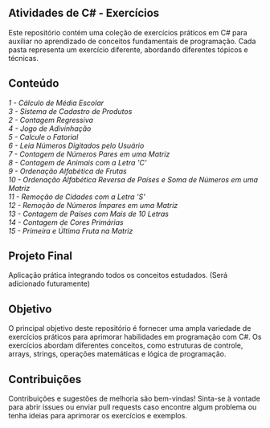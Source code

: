 ## Atividades de C# - Exercícios
Este repositório contém uma coleção de exercícios práticos em C# para auxiliar no aprendizado de conceitos fundamentais de programação. Cada pasta representa um exercício diferente, abordando diferentes tópicos e técnicas.

## Conteúdo
*1 - Cálculo de Média Escolar*<br />
*3 - Sistema de Cadastro de Produtos*<br />
*2 - Contagem Regressiva*<br />
*4 - Jogo de Adivinhação*<br />
*5 - Calcule o Fatorial*<br />
*6 - Leia Números Digitados pelo Usuário*<br />
*7 - Contagem de Números Pares em uma Matriz*<br />
*8 - Contagem de Animais com a Letra 'C'*<br />
*9 - Ordenação Alfabética de Frutas*<br />
*10 - Ordenação Alfabética Reversa de Países e Soma de Números em uma Matriz*<br />
*11 - Remoção de Cidades com a Letra 'S'*<br />
*12 - Remoção de Números Ímpares em uma Matriz*<br />
*13 - Contagem de Países com Mais de 10 Letras*<br />
*14 - Contagem de Cores Primárias*<br />
*15 - Primeira e Última Fruta na Matriz*<br />

## Projeto Final 
Aplicação prática integrando todos os conceitos estudados. (Será adicionado futuramente)

## Objetivo
O principal objetivo deste repositório é fornecer uma ampla variedade de exercícios práticos para aprimorar habilidades em programação com C#.
Os exercícios abordam diferentes conceitos, como estruturas de controle, arrays, strings, operações matemáticas e lógica de programação.

## Contribuições
Contribuições e sugestões de melhoria são bem-vindas! Sinta-se à vontade para abrir issues ou enviar pull requests caso encontre algum problema ou tenha ideias para aprimorar os exercícios e exemplos.
